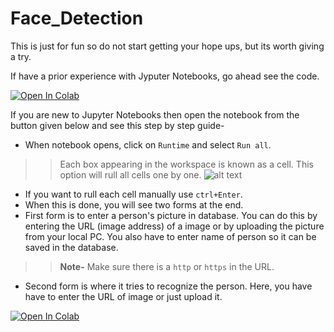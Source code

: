# Face_Detection

This is just for fun so do not start getting your hope ups, but its worth giving a try.

If have a prior experience with Jyputer Notebooks, go ahead see the code.

<a href="https://colab.research.google.com/github/LordHarsh/Face_Detection/blob/main/Face_Recognition_v3a.ipynb" target="_blank" rel="noopener noreferrer">
  <img src="https://colab.research.google.com/assets/colab-badge.svg" alt="Open In Colab"/>
</a>


If you are new to Jupyter Notebooks then open the notebook from the button given below and see this step by step guide-
* When notebook opens, click on ```Runtime``` and select ```Run all```.
>> Each box appearing in the workspace is known as a cell. This option will rull all cells one by one.
![alt text](Isolated.png "Title")
* If you want to rull each cell manually use ```ctrl+Enter```.
* When this is done, you will see two forms at the end.
* First form is to enter a person's picture in database. You can do this by entering the URL (image address) of a image or by uploading the picture from your local PC. You also have to enter name of person so it can be saved in the database.
>> **Note-** Make sure there is a ```http``` or ```https``` in the URL.
* Second form is where it tries to recognize the person. Here, you have have to enter the URL of image or just upload it.


<a href="https://colab.research.google.com/github/LordHarsh/Face_Detection/blob/main/Face_Recognition_v3a.ipynb" target="_blank" rel="noopener noreferrer">
  <img src="https://colab.research.google.com/assets/colab-badge.svg" alt="Open In Colab"/>
</a>
